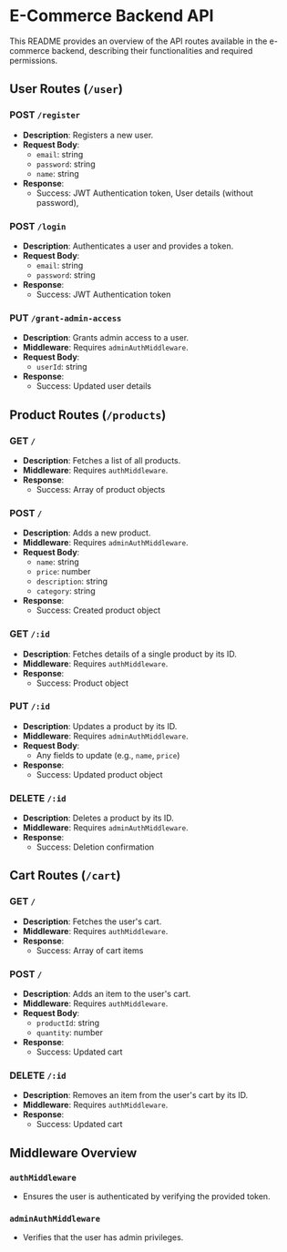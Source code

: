 # E-Commerce Backend API

This README provides an overview of the API routes available in the e-commerce backend, describing their functionalities and required permissions.

## User Routes (`/user`)

### POST `/register`

-   **Description**: Registers a new user.
-   **Request Body**:
    -   `email`: string
    -   `password`: string
    -   `name`: string
-   **Response**:
    -   Success: JWT Authentication token, User details (without password),

### POST `/login`

-   **Description**: Authenticates a user and provides a token.
-   **Request Body**:
    -   `email`: string
    -   `password`: string
-   **Response**:
    -   Success: JWT Authentication token

### PUT `/grant-admin-access`

-   **Description**: Grants admin access to a user.
-   **Middleware**: Requires `adminAuthMiddleware`.
-   **Request Body**:
    -   `userId`: string
-   **Response**:
    -   Success: Updated user details

## Product Routes (`/products`)

### GET `/`

-   **Description**: Fetches a list of all products.
-   **Middleware**: Requires `authMiddleware`.
-   **Response**:
    -   Success: Array of product objects

### POST `/`

-   **Description**: Adds a new product.
-   **Middleware**: Requires `adminAuthMiddleware`.
-   **Request Body**:
    -   `name`: string
    -   `price`: number
    -   `description`: string
    -   `category`: string
-   **Response**:
    -   Success: Created product object

### GET `/:id`

-   **Description**: Fetches details of a single product by its ID.
-   **Middleware**: Requires `authMiddleware`.
-   **Response**:
    -   Success: Product object

### PUT `/:id`

-   **Description**: Updates a product by its ID.
-   **Middleware**: Requires `adminAuthMiddleware`.
-   **Request Body**:
    -   Any fields to update (e.g., `name`, `price`)
-   **Response**:
    -   Success: Updated product object

### DELETE `/:id`

-   **Description**: Deletes a product by its ID.
-   **Middleware**: Requires `adminAuthMiddleware`.
-   **Response**:
    -   Success: Deletion confirmation

## Cart Routes (`/cart`)

### GET `/`

-   **Description**: Fetches the user's cart.
-   **Middleware**: Requires `authMiddleware`.
-   **Response**:
    -   Success: Array of cart items

### POST `/`

-   **Description**: Adds an item to the user's cart.
-   **Middleware**: Requires `authMiddleware`.
-   **Request Body**:
    -   `productId`: string
    -   `quantity`: number
-   **Response**:
    -   Success: Updated cart

### DELETE `/:id`

-   **Description**: Removes an item from the user's cart by its ID.
-   **Middleware**: Requires `authMiddleware`.
-   **Response**:
    -   Success: Updated cart

## Middleware Overview

### `authMiddleware`

-   Ensures the user is authenticated by verifying the provided token.

### `adminAuthMiddleware`

-   Verifies that the user has admin privileges.
